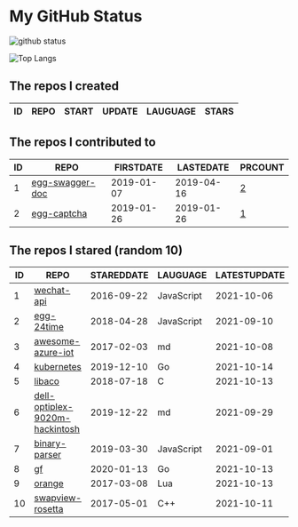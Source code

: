 # My GitHub Status

<img src="https://github-readme-stats-1.yihong0618.vercel.app/api?username=jc-lathander&show_icons=true&&&hide_title=true&count_private=true" alt="github status" />

![Top Langs](https://github-readme-stats-1.yihong0618.vercel.app/api/top-langs/?username=jc-lathander&layout=compact)

<!--START_SECTION:my_github-->
## The repos I created
| ID | REPO | START | UPDATE | LAUGUAGE | STARS |
|----|------|-------|--------|----------|-------|

## The repos I contributed to
| ID |                                REPO                                | FIRSTDATE  | LASTEDATE  |                                          PRCOUNT                                           |
|----|--------------------------------------------------------------------|------------|------------|--------------------------------------------------------------------------------------------|
|  1 | [egg-swagger-doc](https://github.com/Yanshijie-EL/egg-swagger-doc) | 2019-01-07 | 2019-04-16 | [2](https://github.com/Yanshijie-EL/egg-swagger-doc/pulls?q=is%3Apr+author%3Ajc-lathander) |
|  2 | [egg-captcha](https://github.com/Raoul1996/egg-captcha)            | 2019-01-26 | 2019-01-26 | [1](https://github.com/Raoul1996/egg-captcha/pulls?q=is%3Apr+author%3Ajc-lathander)        |

## The repos I stared (random 10)
| ID |                                             REPO                                              | STAREDDATE |  LAUGUAGE  | LATESTUPDATE |
|----|-----------------------------------------------------------------------------------------------|------------|------------|--------------|
|  1 | [wechat-api](https://github.com/node-webot/wechat-api)                                        | 2016-09-22 | JavaScript | 2021-10-06   |
|  2 | [egg-24time](https://github.com/seasonstar/egg-24time)                                        | 2018-04-28 | JavaScript | 2021-09-10   |
|  3 | [awesome-azure-iot](https://github.com/formulahendry/awesome-azure-iot)                       | 2017-02-03 | md         | 2021-10-08   |
|  4 | [kubernetes](https://github.com/kubernetes/kubernetes)                                        | 2019-12-10 | Go         | 2021-10-14   |
|  5 | [libaco](https://github.com/hnes/libaco)                                                      | 2018-07-18 | C          | 2021-10-13   |
|  6 | [dell-optiplex-9020m-hackintosh](https://github.com/mingcheng/dell-optiplex-9020m-hackintosh) | 2019-12-22 | md         | 2021-09-29   |
|  7 | [binary-parser](https://github.com/Ericbla/binary-parser)                                     | 2019-03-30 | JavaScript | 2021-09-01   |
|  8 | [gf](https://github.com/gogf/gf)                                                              | 2020-01-13 | Go         | 2021-10-13   |
|  9 | [orange](https://github.com/orlabs/orange)                                                    | 2017-03-08 | Lua        | 2021-10-13   |
| 10 | [swapview-rosetta](https://github.com/lilydjwg/swapview-rosetta)                              | 2017-05-01 | C++        | 2021-10-11   |

<!--END_SECTION:my_github-->
